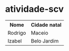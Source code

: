 # atividade-scv

<table>
  <tr>
    <th>Nome</th>
    <th>Cidade natal</th>
  </tr>
  <tr>
    <td>Rodrigo</td>
    <td>Maceio</td>
    
  </tr>
  <tr>
    <td>Izabel</td>
    <td>Belo Jardim</td>
  </tr>
</table>